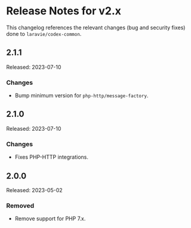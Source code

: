 # Release Notes for v2.x

This changelog references the relevant changes (bug and security fixes) done to `laravie/codex-common`.

## 2.1.1

Released: 2023-07-10

### Changes

* Bump minimum version for `php-http/message-factory`.

## 2.1.0

Released: 2023-07-10

### Changes

* Fixes PHP-HTTP integrations.

## 2.0.0

Released: 2023-05-02

### Removed

* Remove support for PHP 7.x.
